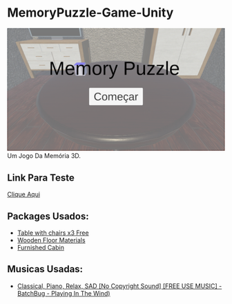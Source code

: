# MemoryPuzzle-Game-Unity

![](/Imagens/MenuInicial.PNG)
Um Jogo Da Memória 3D.

## Link Para Teste

[Clique Aqui](https://fernandopfh.github.io/MemoryPuzzle-Game-Unity/)

## Packages Usados:
- [Table with chairs x3 Free](https://assetstore.unity.com/packages/3d/props/furniture/table-with-chairs-x3-free-101246)
- [Wooden Floor Materials](https://assetstore.unity.com/packages/2d/textures-materials/wood/wooden-floor-materials-150564)
- [Furnished Cabin](https://assetstore.unity.com/packages/3d/environments/urban/furnished-cabin-71426)

## Musicas Usadas:
- [Classical, Piano, Relax, SAD \[No Copyright Sound\] \[FREE USE MUSIC\] - BatchBug - Playing In The Wind)](https://www.youtube.com/watch?v=-DOmXCSJ-TI)
